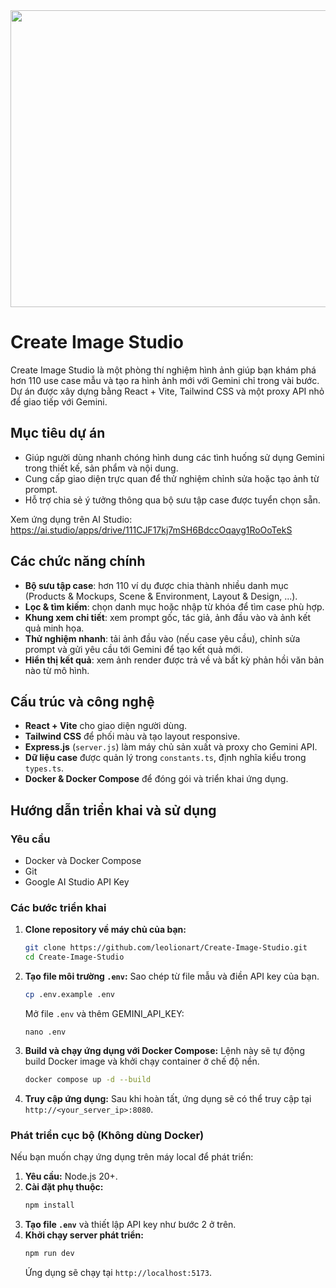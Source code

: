 <div align="center">
<img width="1200" height="475" alt="GHBanner" src="https://github.com/user-attachments/assets/0aa67016-6eaf-458a-adb2-6e31a0763ed6" />
</div>

# Create Image Studio

Create Image Studio là một phòng thí nghiệm hình ảnh giúp bạn khám phá hơn 110 use case mẫu và tạo ra hình ảnh mới với Gemini chỉ trong vài bước. Dự án được xây dựng bằng React + Vite, Tailwind CSS và một proxy API nhỏ để giao tiếp với Gemini.

## Mục tiêu dự án

- Giúp người dùng nhanh chóng hình dung các tình huống sử dụng Gemini trong thiết kế, sản phẩm và nội dung.
- Cung cấp giao diện trực quan để thử nghiệm chỉnh sửa hoặc tạo ảnh từ prompt.
- Hỗ trợ chia sẻ ý tưởng thông qua bộ sưu tập case được tuyển chọn sẵn.

Xem ứng dụng trên AI Studio: https://ai.studio/apps/drive/111CJF17kj7mSH6BdccOqayg1RoOoTekS

## Các chức năng chính

- **Bộ sưu tập case**: hơn 110 ví dụ được chia thành nhiều danh mục (Products & Mockups, Scene & Environment, Layout & Design, ...).
- **Lọc & tìm kiếm**: chọn danh mục hoặc nhập từ khóa để tìm case phù hợp.
- **Khung xem chi tiết**: xem prompt gốc, tác giả, ảnh đầu vào và ảnh kết quả minh họa.
- **Thử nghiệm nhanh**: tải ảnh đầu vào (nếu case yêu cầu), chỉnh sửa prompt và gửi yêu cầu tới Gemini để tạo kết quả mới.
- **Hiển thị kết quả**: xem ảnh render được trả về và bất kỳ phản hồi văn bản nào từ mô hình.

## Cấu trúc và công nghệ

- **React + Vite** cho giao diện người dùng.
- **Tailwind CSS** để phối màu và tạo layout responsive.
- **Express.js** (`server.js`) làm máy chủ sản xuất và proxy cho Gemini API.
- **Dữ liệu case** được quản lý trong `constants.ts`, định nghĩa kiểu trong `types.ts`.
- **Docker & Docker Compose** để đóng gói và triển khai ứng dụng.

## Hướng dẫn triển khai và sử dụng

### Yêu cầu

- Docker và Docker Compose
- Git
- Google AI Studio API Key

### Các bước triển khai

1. **Clone repository về máy chủ của bạn:**

   ```bash
   git clone https://github.com/leolionart/Create-Image-Studio.git
   cd Create-Image-Studio
   ```
2. **Tạo file môi trường `.env`:**
   Sao chép từ file mẫu và điền API key của bạn.

   ```bash
   cp .env.example .env
   ```

   Mở file `.env` và thêm GEMINI_API_KEY:

   ```env
   nano .env
   ```
3. **Build và chạy ứng dụng với Docker Compose:**
   Lệnh này sẽ tự động build Docker image và khởi chạy container ở chế độ nền.

   ```bash
   docker compose up -d --build
   ```
4. **Truy cập ứng dụng:**
   Sau khi hoàn tất, ứng dụng sẽ có thể truy cập tại `http://<your_server_ip>:8080`.

### Phát triển cục bộ (Không dùng Docker)

Nếu bạn muốn chạy ứng dụng trên máy local để phát triển:

1. **Yêu cầu:** Node.js 20+.
2. **Cài đặt phụ thuộc:**
   ```bash
   npm install
   ```
3. **Tạo file `.env`** và thiết lập API key như bước 2 ở trên.
4. **Khởi chạy server phát triển:**
   ```bash
   npm run dev
   ```
   Ứng dụng sẽ chạy tại `http://localhost:5173`.
